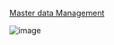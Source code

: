 [Master data Management](https://www.youtube.com/watch?v=RWX2mj_yh5o)


![image](https://user-images.githubusercontent.com/21005669/209419820-4e66776a-e550-4238-97a8-91bbe847f845.png)
